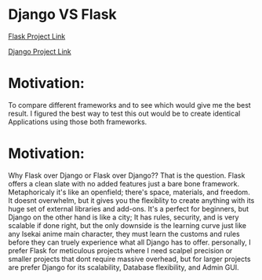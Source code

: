 # Django VS Flask

<a href='https://www.hpforiginals.com'>Flask Project Link</a>

<a href='https://www.aschonnproject.com'>Django Project Link</a>


# Motivation:
To compare different frameworks and to see which would give me the best result. I figured the best way to test this out would be to create identical Applications using those both frameworks.


# Motivation:
Why Flask over Django or Flask over Django?? That is the question. Flask offers a clean slate with no added features just a bare bone framework. Metaphoricaly it's like an openfield; there's space, materials, and freedom. It doesnt overwhelm, but it gives you the flexiblity to create anything with its huge set of external libraries and add-ons. It's a perfect for beginners, but Django on the other hand is like a city; It has rules, security, and is very scalable if done right, but the only downside is the learning curve just like any Isekai anime main character, they must learn the customs and rules before they can truely experience what all Django has to offer. personally, I prefer Flask for meticulous projects where I need scalpel precision or smaller projects that dont require massive overhead, but for larger projects are prefer Django for its scalability, Database flexibility, and Admin GUI.








